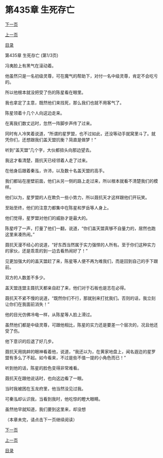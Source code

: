 <h1>第435章    生死存亡</h1>
            <div><p><a href="./1303_%E7%AC%AC435%E7%AB%A0_%E7%94%9F%E6%AD%BB%E5%AD%98%E4%BA%A1.md">下一页</a></p><p><a href="./1301_%E7%AC%AC434%E7%AB%A0_%E5%93%91%E5%B7%B4%E4%BA%8F.md">上一页</a></p><p><a href="../">目录</a></p></div>
            <div><p>第435章    生死存亡 (第1/3页)</p><p>冯夷脸上有黑气在滚动着。</p><p>他虽然只是一名初级灵尊，可在魔气的帮助下，对付一名中级灵尊，肯定不会吃亏的。</p><p>所以他根本就没把受了伤的陈星看在眼里。</p><p>我也拿定了主意，既然他们来找死，那么我们也就不用客气了。</p><p>陈星领着十几个人向这边走来。</p><p>在离我们数丈远时，忽然一阵脚步声传了过来。</p><p>同时有人冷笑着说道，“所谓的星罗盟，也不过如此，还没等动手就窝里斗了。就凭你们，还想跟我们盖天盟抗衡？简直是做梦！”</p><p>听到“盖天盟”几个字，大伙都扭头向那边望去。</p><p>我这才看清楚，聂抗天已经领着人走了过来。</p><p>在他身后跟着秦泓，许沛，以及数十名盖天盟的高手。</p><p>我们都站在崖壁前面，他们从另一侧的路上走过来，所以根本就看不清楚我们的模样。</p><p>他们以为，星罗盟的人在欺负一些小势力，所以聂抗天才这样跟他们开玩笑。</p><p>至始至终，他们的注意力都集中在陈星和罗岳等人身上。</p><p>他们觉得，星罗盟对他们的威胁才是最大的。</p><p>陈星哼了一声，打量了他们一翻，说道，“你们盖天盟真够不自量力的，居然也跑这里来凑热闹。”</p><p>聂抗天漫不经心的说道，“好东西当然属于实力强悍的人所有。至于你们这种实力的家伙，还是乖乖的到一边去看热闹好了！”</p><p>见更加强大的的盖天盟赶了来，陈星等人便不再为难我们，而是回到自己的手下跟前。</p><p>双方的人数差不多少。</p><p>盖天盟连盟主聂抗天都亲自赶了来，他们对于石板也是志在必得。</p><p>聂抗天不紧不慢的说道，“既然你们不行，那就别来打扰我们。否则的话，我立刻让你们在我面前消失！”</p><p>他的目光仿佛冷电一样，从陈星等人脸上滑过。</p><p>虽然他们都是中级灵尊，可跟他相比，陈星的实力还是要差一个层次的，况且他还受了伤。</p><p>他下意识的后退了好几步。</p><p>聂抗天用挑衅的眼神看着他，说道，“我还以为，在黄家地盘上，闻名遐迩的星罗盟有多么了不起。如今看来，不过是些不值一提的小角色而已！”</p><p>听到他的话，陈星的脸色变得非常难看。</p><p>聂抗天在跟他说话时，也向这边看了一眼。</p><p>当时我被困在玉龙府里，他当然没见过我。</p><p>可秦泓却认识我，当看到我时，他吃惊的瞪大眼睛。</p><p>虽然他早就知道，我们要到这里来，却没想</p><p>（本章未完，请点击下一页继续阅读）</p></div>
            <div><p><a href="./1303_%E7%AC%AC435%E7%AB%A0_%E7%94%9F%E6%AD%BB%E5%AD%98%E4%BA%A1.md">下一页</a></p><p><a href="./1301_%E7%AC%AC434%E7%AB%A0_%E5%93%91%E5%B7%B4%E4%BA%8F.md">上一页</a></p><p><a href="../">目录</a></p></div>